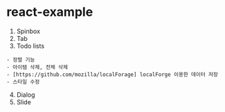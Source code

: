 # react-example
1. Spinbox
2. Tab
3. Todo lists
  ```
  - 정렬 기능
  - 아이템 삭제, 전체 삭제
  - [https://github.com/mozilla/localForage] localForge 이용한 데이터 저장
  - 스타일 수정
  ```
4. Dialog
5. Slide
